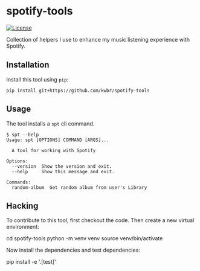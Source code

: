 # spotify-tools

[![License](https://img.shields.io/badge/license-Apache%202.0-blue.svg)](https://github.com/simonw/s3-credentials/blob/master/LICENSE)

Collection of helpers I use to enhance my music listening experience with Spotify.

## Installation 

Install this tool using `pip`:

    pip install git+https://github.com/kwbr/spotify-tools

## Usage

The tool installs a `spt` cli command.

```console
$ spt --help
Usage: spt [OPTIONS] COMMAND [ARGS]...

  A tool for working with Spotify

Options:
  --version  Show the version and exit.
  --help     Show this message and exit.

Commands:
  random-album  Get random album from user's Library
```

## Hacking

To contribute to this tool, first checkout the code. Then create a new virtual environment:

  cd spotify-tools
  python -m venv venv
  source venv/bin/activate

Now install the dependencies and test dependencies:

  pip install -e '.[test]'
